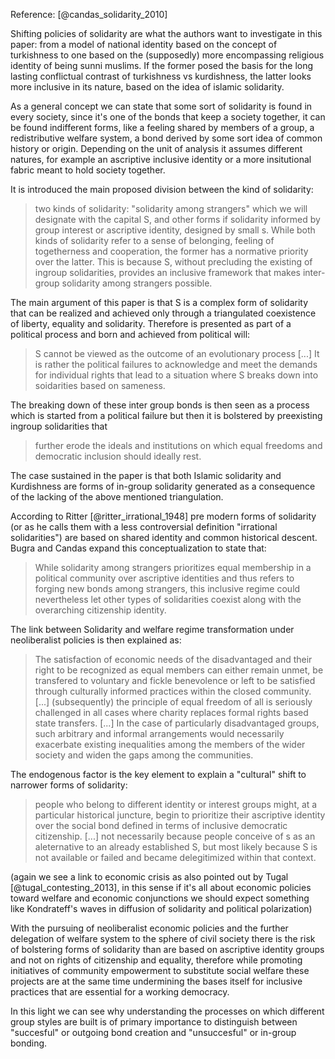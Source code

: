 
Reference: [@candas_solidarity_2010]

Shifting policies of solidarity are what the authors want to investigate in this paper: from a model of national identity based on the concept of turkishness to one based on the (supposedly) more encompassing religious identity of being sunni muslims. If the former posed the basis for the long lasting conflictual contrast of turkishness vs kurdishness, the latter looks more inclusive in its nature, based on the idea of islamic solidarity.

As a general concept we can state that some sort of solidarity is found in every society, since it's one of the bonds that keep a society together, it can be found indifferent forms, like a feeling shared by members of a group, a redistributive welfare system, a bond derived by some sort idea of common history or origin. Depending on the unit of analysis it assumes different natures, for example an ascriptive inclusive identity or a more insitutional fabric meant to hold society together.

It is introduced the main proposed division between the kind of solidarity:

> two kinds of solidarity: "solidarity among strangers" which  we will designate with the capital S, and other forms if solidarity informed by group interest or ascriptive identity, designed by small s. While both kinds of solidarity refer to a sense of belonging, feeling of togetherness and cooperation, the former has a normative priority over the latter. This is because S, without precluding the existing of ingroup solidarities, provides an inclusive framework that makes inter-group solidarity among strangers possible.

The main argument of this paper is that S is a complex form of solidarity that can be realized and achieved only through a triangulated coexistence of liberty, equality and solidarity. Therefore is presented as part of a political process and born and achieved from political will:

>S cannot be viewed as the outcome of an evolutionary process [...] It is rather the political failures to acknowledge and meet the demands for individual rights that lead to a situation where S breaks down into soidarities based on sameness.

The breaking down of these inter group bonds is then seen as a process which is started from a political failure but then it is bolstered by preexisting ingroup solidarities that

>further erode the ideals and institutions on which equal freedoms and democratic inclusion should ideally rest.

The case sustained in the paper is that both Islamic solidarity and Kurdishness are forms of in-group solidarity generated as a consequence of the lacking of the above mentioned triangulation.

According to Ritter [@ritter_irrational_1948] pre modern forms of solidarity (or as he calls them with a less controversial definition "irrational solidarities") are based on shared identity and common historical descent. Bugra and Candas expand this conceptualization to state that:

>While solidarity among strangers prioritizes equal membership in a political community over ascriptive identities and thus refers to forging new bonds among strangers, this inclusive regime could nevertheless let other types of solidarities coexist along with the overarching citizenship identity.

The link between Solidarity and welfare regime transformation under neoliberalist policies is then explained as:

>The satisfaction of economic needs of the disadvantaged and their right to be recognized as equal members can either remain unmet, be transfered to voluntary and fickle benevolence or left to be satisfied through culturally informed practices within the closed community. [...] (subsequently) the principle of equal freedom of all is seriously challenged in all cases where charity replaces formal rights based state transfers. [...] In the case of particularly disadvantaged groups, such arbitrary and informal arrangements would necessarily exacerbate existing inequalities among the members of the wider society and widen the gaps among the communities.

The endogenous factor is the key element to explain a "cultural" shift to narrower forms of solidarity:
>people who belong to different identity or interest groups might, at a particular historical juncture, begin to prioritize their ascriptive identity over the social bond defined in terms of inclusive democratic citizenship. [...] not necessarily because people conceive of s as an aleternative to an already established S, but most likely because S is not available or failed and became delegitimized within that context.

(again we see a link to economic crisis as also pointed out by Tugal [@tugal_contesting_2013], in this sense if it's all about economic policies toward welfare and economic conjunctions we should expect something like Kondrateff's waves in diffusion of solidarity and political polarization)

With the pursuing of neoliberalist economic policies and the further delegation of welfare system to the sphere of civil society there is the risk of bolstering forms of solidarity than are based on ascriptive identity groups and not on rights of citizenship and equality, therefore while promoting initiatives of community empowerment to substitute social welfare these projects are at the same time undermining the bases itself for inclusive practices that are essential for a working democracy.

In this light we can see why understanding the processes on which different group styles are built is of primary importance to distinguish between "succesful" or outgoing bond creation and "unsuccesful" or in-group bonding. 





